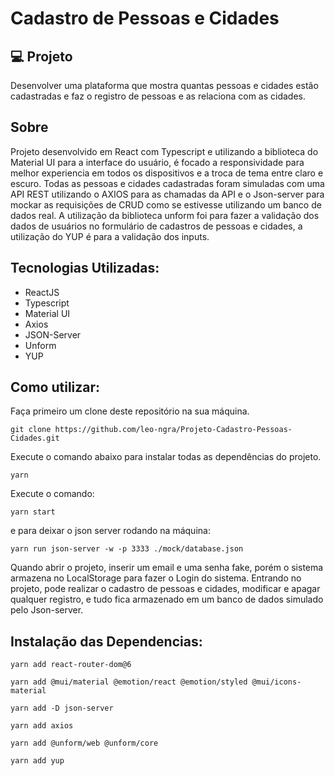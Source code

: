 # Cadastro de Pessoas e Cidades

## 💻 Projeto

Desenvolver uma plataforma que mostra quantas pessoas e cidades estão cadastradas e faz o registro de pessoas e as relaciona com as cidades.

## Sobre
Projeto desenvolvido em React com Typescript e utilizando a biblioteca do Material UI para a interface do usuário, é focado a responsividade para melhor experiencia em todos os dispositivos e a troca de tema entre claro e escuro.
Todas as pessoas e cidades cadastradas foram simuladas com uma API REST utilizando o AXIOS para as chamadas da API e o Json-server para mockar as requisições de CRUD como se estivesse utilizando um banco de dados real. A utilização da biblioteca unform foi para fazer a validação dos dados de usuários no formulário de cadastros de pessoas e cidades, a utilização do YUP é para a validação dos inputs.

## Tecnologias Utilizadas:

- ReactJS
- Typescript
- Material UI
- Axios
- JSON-Server
- Unform
- YUP

## Como utilizar:

Faça primeiro um clone deste repositório na sua máquina.

```
git clone https://github.com/leo-ngra/Projeto-Cadastro-Pessoas-Cidades.git
```

Execute o  comando abaixo para instalar todas as dependências do projeto.

```
yarn
```

Execute o comando:

```
yarn start
```
e para deixar o json server rodando na máquina:

```
yarn run json-server -w -p 3333 ./mock/database.json
```

Quando abrir o projeto, inserir um email e uma senha fake, porém o sistema armazena no LocalStorage para fazer o Login do sistema.
Entrando no projeto, pode realizar o cadastro de pessoas e cidades, modificar e apagar qualquer registro, e tudo fica armazenado em um banco de dados simulado pelo Json-server.



## Instalação das Dependencias:
```
yarn add react-router-dom@6
```
```
yarn add @mui/material @emotion/react @emotion/styled @mui/icons-material
```
```
yarn add -D json-server
```
```
yarn add axios
```
```
yarn add @unform/web @unform/core
```
```
yarn add yup
```
